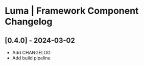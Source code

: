 # Luma | Framework Component Changelog

## [0.4.0] - 2024-03-02
- Add CHANGELOG
- Add build pipeline